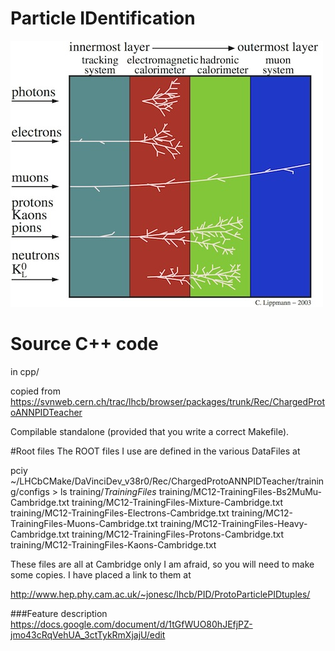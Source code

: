 # Particle IDentification

![pid](pic/pid.jpg)

# Source C++ code
in cpp/

copied from https://svnweb.cern.ch/trac/lhcb/browser/packages/trunk/Rec/ChargedProtoANNPIDTeacher

Compilable standalone (provided that you write a correct Makefile). 


#Root files
The ROOT files I use are defined in the various DataFiles at

pciy ~/LHCbCMake/DaVinciDev_v38r0/Rec/ChargedProtoANNPIDTeacher/training/configs > ls training/*TrainingFiles*
training/MC12-TrainingFiles-Bs2MuMu-Cambridge.txt training/MC12-TrainingFiles-Mixture-Cambridge.txt
training/MC12-TrainingFiles-Electrons-Cambridge.txt training/MC12-TrainingFiles-Muons-Cambridge.txt
training/MC12-TrainingFiles-Heavy-Cambridge.txt training/MC12-TrainingFiles-Protons-Cambridge.txt
training/MC12-TrainingFiles-Kaons-Cambridge.txt

These files are all at Cambridge only I am afraid, so you will need to make some copies. I have placed a link to them at

http://www.hep.phy.cam.ac.uk/~jonesc/lhcb/PID/ProtoParticlePIDtuples/

###Feature description
https://docs.google.com/document/d/1tGfWUO80hJEfjPZ-jmo43cRqVehUA_3ctTykRmXjajU/edit
